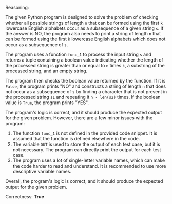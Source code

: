 Reasoning:

The given Python program is designed to solve the problem of checking whether all possible strings of length `n` that can be formed using the first `k` lowercase English alphabets occur as a subsequence of a given string `s`. If the answer is NO, the program also needs to print a string of length `n` that can be formed using the first `k` lowercase English alphabets which does not occur as a subsequence of `s`.

The program uses a function `func_1` to process the input string `s` and returns a tuple containing a boolean value indicating whether the length of the processed string is greater than or equal to `n` times `k`, a substring of the processed string, and an empty string.

The program then checks the boolean value returned by the function. If it is `False`, the program prints "NO" and constructs a string of length `n` that does not occur as a subsequence of `s` by finding a character that is not present in the processed string `s1` and repeating it `n - len(s2)` times. If the boolean value is `True`, the program prints "YES".

The program's logic is correct, and it should produce the expected output for the given problem. However, there are a few minor issues with the program:

1. The function `func_1` is not defined in the provided code snippet. It is assumed that the function is defined elsewhere in the code.
2. The variable `OUT` is used to store the output of each test case, but it is not necessary. The program can directly print the output for each test case.
3. The program uses a lot of single-letter variable names, which can make the code harder to read and understand. It is recommended to use more descriptive variable names.

Overall, the program's logic is correct, and it should produce the expected output for the given problem.

Correctness: **True**